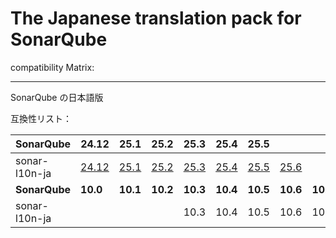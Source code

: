 # The Japanese translation pack for SonarQube

compatibility Matrix:

---

SonarQube の日本語版

互換性リスト：

| **SonarQube** | **24.12**                                                                     | **25.1**                                                                    | **25.2**                                                                    | **25.3**                                                                    | **25.4**                                                                    | **25.5**                                                                    |                                                                             |          |
| ------------- | ----------------------------------------------------------------------------- | --------------------------------------------------------------------------- | --------------------------------------------------------------------------- | --------------------------------------------------------------------------- | --------------------------------------------------------------------------- | --------------------------------------------------------------------------- | --------------------------------------------------------------------------- | -------- |
| sonar-l10n-ja | [24.12](https://github.com/naoyayamamoto/sonar-l10n-ja/releases/tag/v24.12.0) | [25.1](https://github.com/naoyayamamoto/sonar-l10n-ja/releases/tag/v25.1.0) | [25.2](https://github.com/naoyayamamoto/sonar-l10n-ja/releases/tag/v25.2.0) | [25.3](https://github.com/naoyayamamoto/sonar-l10n-ja/releases/tag/v25.3.0) | [25.4](https://github.com/naoyayamamoto/sonar-l10n-ja/releases/tag/v25.4.0) | [25.5](https://github.com/naoyayamamoto/sonar-l10n-ja/releases/tag/v25.5.0) | [25.6](https://github.com/naoyayamamoto/sonar-l10n-ja/releases/tag/v25.6.0) |          |
| **SonarQube** | **10.0**                                                                      | **10.1**                                                                    | **10.2**                                                                    | **10.3**                                                                    | **10.4**                                                                    | **10.5**                                                                    | **10.6**                                                                    | **10.7** |
| sonar-l10n-ja |                                                                               |                                                                             |                                                                             | 10.3                                                                        | 10.4                                                                        | 10.5                                                                        | 10.6                                                                        | 10.7     |
